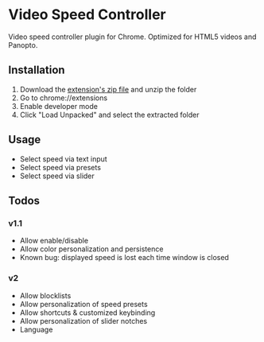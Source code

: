 # Video Speed Controller
Video speed controller plugin for Chrome. Optimized for HTML5 videos and Panopto.

## Installation
1. Download the [extension's zip file](https://github.com/abc22413/video_speed/archive/refs/tags/Release.zip) and unzip the folder
2. Go to chrome://extensions
3. Enable developer mode
4. Click "Load Unpacked" and select the extracted folder

## Usage
- Select speed via text input
- Select speed via presets
- Select speed via slider

## Todos
### v1.1
- Allow enable/disable
- Allow color personalization and persistence
- Known bug: displayed speed is lost each time window is closed

### v2
- Allow blocklists
- Allow personalization of speed presets
- Allow shortcuts & customized keybinding
- Allow personalization of slider notches
- Language
